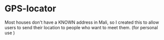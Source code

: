 # GPS-locator
Most houses don't have a KNOWN address in Mali, so I created this to allow users to send their location to people who want to meet them. (for personal use )
